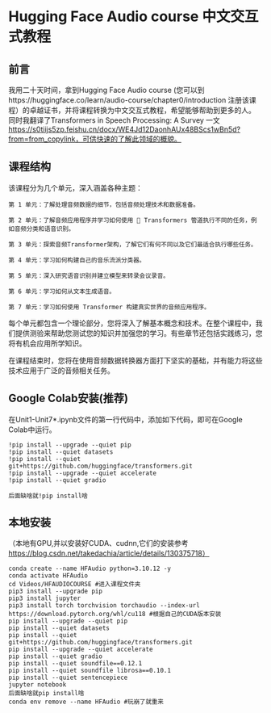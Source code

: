 # Hugging Face Audio course 中文交互式教程
## 前言
我用二十天时间，拿到Hugging Face Audio course (您可以到https://huggingface.co/learn/audio-course/chapter0/introduction 注册该课程）的卓越证书，并将课程转换为中文交互式教程，希望能够帮助到更多的人。
同时我翻译了Transformers in Speech Processing: A Survey 一文
https://s0tiijs5zp.feishu.cn/docx/WE4Jd12DaonhAUx48BScs1wBn5d?from=from_copylink，可供快速的了解此领域的概貌。

## 课程结构
该课程分为几个单元，深入涵盖各种主题：

    第 1 单元：了解处理音频数据的细节，包括音频处理技术和数据准备。

    第 2 单元：了解音频应用程序并学习如何使用 🤗 Transformers 管道执行不同的任务，例如音频分类和语音识别。

    第 3 单元：探索音频Transformer架构，了解它们有何不同以及它们最适合执行哪些任务。

    第 4 单元：学习如何构建自己的音乐流派分类器。

    第 5 单元：深入研究语音识别并建立模型来转录会议录音。

    第 6 单元：学习如何从文本生成语音。

    第 7 单元：学习如何使用 Transformer 构建真实世界的音频应用程序。

每个单元都包含一个理论部分，您将深入了解基本概念和技术。在整个课程中，我们提供测验来帮助您测试您的知识并加强您的学习。有些章节还包括实践练习，您将有机会应用所学知识。

在课程结束时，您将在使用音频数据转换器方面打下坚实的基础，并有能力将这些技术应用于广泛的音频相关任务。

## Google Colab安装(推荐)
在Unit1-Unit7*.ipynb文件的第一行代码中，添加如下代码，即可在Google Colab中运行。
```
!pip install --upgrade --quiet pip
!pip install --quiet datasets
!pip install --quiet git+https://github.com/huggingface/transformers.git
!pip install --upgrade --quiet accelerate
!pip install --quiet gradio

后面缺啥就!pip install啥

```
## 本地安装
（本地有GPU,并以安装好CUDA、cudnn,它们的安装参考 https://blog.csdn.net/takedachia/article/details/130375718）
```
conda create --name HFAudio python=3.10.12 -y
conda activate HFAudio
cd Videos/HFAUDIOCOURSE #进入课程文件夹
pip3 install --upgrade pip
pip3 install jupyter
pip3 install torch torchvision torchaudio --index-url https://download.pytorch.org/whl/cu118 #根据自己的CUDA版本安装
pip install --upgrade --quiet pip
pip install --quiet datasets
pip install --quiet git+https://github.com/huggingface/transformers.git
pip install --upgrade --quiet accelerate
pip install --quiet gradio
pip install --quiet soundfile==0.12.1
pip install --quiet soundfile librosa==0.10.1
pip install --quiet sentencepiece
jupyter notebook
后面缺啥就pip install啥
conda env remove --name HFAudio #玩崩了就重来
